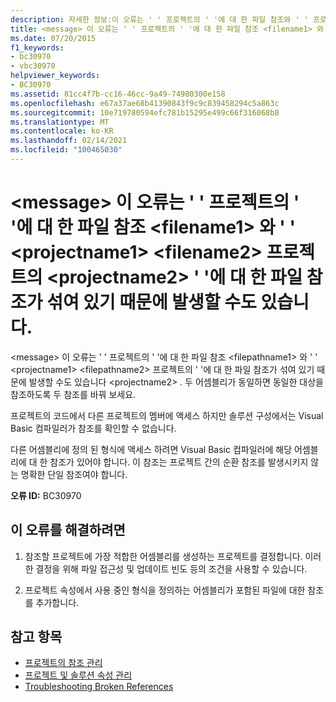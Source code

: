 ```yaml
---
description: 자세한 정보:이 오류는 ' ' 프로젝트의 ' '에 대 한 파일 참조와 ' ' 프로젝트의 ' '에 대 한 파일 참조가 <message> 섞여 있기 때문에 발생할 수도 있습니다. <filename1> <projectname1> <filename2> <projectname2>
title: <message> 이 오류는 ' ' 프로젝트의 ' '에 대 한 파일 참조 <filename1> 와 ' ' <projectname1> <filename2> 프로젝트의 <projectname2> ' '에 대 한 파일 참조가 섞여 있기 때문에 발생할 수도 있습니다.
ms.date: 07/20/2015
f1_keywords:
- bc30970
- vbc30970
helpviewer_keywords:
- BC30970
ms.assetid: 81cc4f7b-cc16-46cc-9a49-74980300e158
ms.openlocfilehash: e67a37ae68b41390843f9c9c839458294c5a863c
ms.sourcegitcommit: 10e719780594efc781b15295e499c66f316068b8
ms.translationtype: MT
ms.contentlocale: ko-KR
ms.lasthandoff: 02/14/2021
ms.locfileid: "100465030"
---
```

# <a name="message-this-error-could-also-be-due-to-mixing-a-file-reference-to-filename1-in-project-projectname1-with-a-file-reference-to-filename2-in-project-projectname2"></a>\<message> 이 오류는 ' ' 프로젝트의 ' '에 대 한 파일 참조 \<filename1> 와 ' ' \<projectname1> \<filename2> 프로젝트의 \<projectname2> ' '에 대 한 파일 참조가 섞여 있기 때문에 발생할 수도 있습니다.

\<message> 이 오류는 ' ' 프로젝트의 ' '에 대 한 파일 참조 \<filepathname1> 와 ' ' \<projectname1> \<filepathname2> 프로젝트의 ' '에 대 한 파일 참조가 섞여 있기 때문에 발생할 수도 있습니다 \<projectname2> .  두 어셈블리가 동일하면 동일한 대상을 참조하도록 두 참조를 바꿔 보세요.  
  
 프로젝트의 코드에서 다른 프로젝트의 멤버에 액세스 하지만 솔루션 구성에서는 Visual Basic 컴파일러가 참조를 확인할 수 없습니다.  
  
 다른 어셈블리에 정의 된 형식에 액세스 하려면 Visual Basic 컴파일러에 해당 어셈블리에 대 한 참조가 있어야 합니다. 이 참조는 프로젝트 간의 순환 참조를 발생시키지 않는 명확한 단일 참조여야 합니다.  
  
 **오류 ID:** BC30970  
  
## <a name="to-correct-this-error"></a>이 오류를 해결하려면  
  
1. 참조할 프로젝트에 가장 적합한 어셈블리를 생성하는 프로젝트를 결정합니다. 이러한 결정을 위해 파일 접근성 및 업데이트 빈도 등의 조건을 사용할 수 있습니다.  
  
2. 프로젝트 속성에서 사용 중인 형식을 정의하는 어셈블리가 포함된 파일에 대한 참조를 추가합니다.  
  
## <a name="see-also"></a>참고 항목

- [프로젝트의 참조 관리](/visualstudio/ide/managing-references-in-a-project)
- [프로젝트 및 솔루션 속성 관리](/visualstudio/ide/managing-project-and-solution-properties)
- [Troubleshooting Broken References](/visualstudio/ide/troubleshooting-broken-references)
